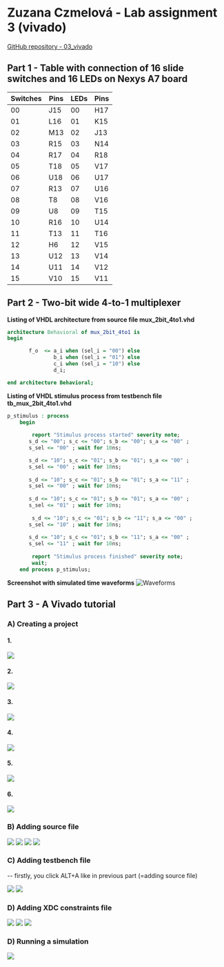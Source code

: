 # Zuzana Czmelová - Lab assignment 3 (vivado)

[GitHub repository - 03_vivado](https://github.com/Zuzanaczm/Digital-electronics-1/tree/main/Labs/03-vivado)

## Part 1 - Table with connection of 16 slide switches and 16 LEDs on Nexys A7 board


**Switches** | **Pins** | **LEDs** | **Pins**
------------ | ---------- | -------| ------
00 | J15     | 00| H17
01 | L16     |  01|K15
02 |  M13    | 02|J13
03 | R15     |03|N14  
04| R17    |04|R18 
05| T18|05|V17 
06| U18|06|U17 
07| R13 |07|U16 
08| T8    |08|V16
09| U8    |09|T15
10| R16|10|U14  
11| T13 |11|T16  
12| H6 |12| V15
13| U12|13|V14
14|  U11 |14|V12
15|V10| 15|V11  

## Part 2 - Two-bit wide 4-to-1 multiplexer

**Listing of VHDL architecture from source file mux_2bit_4to1.vhd**
```vhdl
architecture Behavioral of mux_2bit_4to1 is
begin

       f_o  <= a_i when (sel_i = "00") else
               b_i when (sel_i = "01") else
               c_i when (sel_i = "10") else
               d_i;

end architecture Behavioral;
```

**Listing of VHDL stimulus process from testbench file tb_mux_2bit_4to1.vhd**
```vhdl
p_stimulus : process
    begin
       
        report "Stimulus process started" severity note;
       s_d <= "00"; s_c <= "00"; s_b <= "00"; s_a <= "00" ;
       s_sel <= "00" ; wait for 10ns; 

       s_d <= "10"; s_c <= "01"; s_b <= "01"; s_a <= "00" ;
       s_sel <= "00" ; wait for 10ns; 
        
       s_d <= "10"; s_c <= "01"; s_b <= "01"; s_a <= "11" ;
       s_sel <= "00" ; wait for 10ns; 
       
       s_d <= "10"; s_c <= "01"; s_b <= "01"; s_a <= "00" ;
       s_sel <= "01" ; wait for 10ns; 
       
        s_d <= "10"; s_c <= "01"; s_b <= "11"; s_a <= "00" ;
       s_sel <= "10" ; wait for 10ns; 
       
       s_d <= "10"; s_c <= "01"; s_b <= "11"; s_a <= "00" ;
       s_sel <= "11" ; wait for 10ns; 
       
        report "Stimulus process finished" severity note;
        wait;
    end process p_stimulus;
```

**Screenshot with simulated time waveforms**
![Waveforms](images/waveforms.png)

## Part 3 - A Vivado tutorial

### A) Creating a project

#### 1.
![](images/1.png)
#### 2.
![](images/2.png)
#### 3.
![](images/2_1.png)
#### 4.
![](images/3.png)
#### 5.
![](images/4.png)
#### 6.
![](images/5.png)

### B) Adding source file 
![](images/6.png)
![](images/7.png)
![](images/8.png)
![](images/9.png)

### C) Adding testbench file 
-- firstly, you click ALT+A like in previous part (=adding source file)

![](images/10.png)
![](images/11.png)

### D) Adding XDC constraints file

![](images/12.png)
![](images/13.png)
![](images/14.png)

### D) Running a simulation
![](images/15.png)




